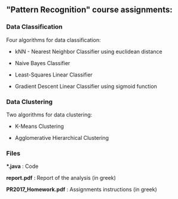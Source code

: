 ## "Pattern Recognition" course assignments:

### Data Classification

Four algorithms for data classification:

* kNN - Nearest Neighbor Classifier using euclidean distance

* Naive Bayes Classifier

* Least-Squares Linear Classifier

* Gradient Descent Linear Classifier using sigmoid function

### Data Clustering

Two algorithms for data clustering:

* K-Means Clustering

* Agglomerative Hierarchical Clustering

### Files

__*.java__ : Code

__report.pdf__ : Report of the analysis (in greek)

__PR2017_Homework<X>.pdf__ : Assignments instructions (in greek)

